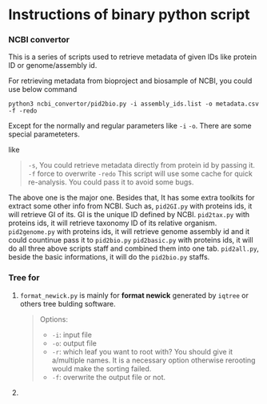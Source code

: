# Instructions of binary python script

### NCBI convertor
This is a series of scripts used to retrieve metadata of given IDs like protein ID or genome/assembly id.

For retrieving metadata from bioproject and biosample of NCBI, you could use below command

`python3 ncbi_convertor/pid2bio.py -i assembly_ids.list -o metadata.csv -f -redo`

Except for the normally and regular parameters like `-i` `-o`. There are some special parameteters.

like
> `-s`, You could retrieve metadata directly from protein id by passing it.
> `-f` force to overwrite
> `-redo` This script will use some cache for quick re-analysis. You could pass it to avoid some bugs.

The above one is the major one.
Besides that, It has some extra toolkits for extract some other info from NCBI.
Such as,
`pid2GI.py` with proteins ids, it will retrieve GI of its. GI is the unique ID defined by NCBI.
`pid2tax.py` with proteins ids, it will retrieve taxonomy ID of its relative organism.
`pid2genome.py` with proteins ids, it will retrieve genome assembly id and it could countinue pass it to `pid2bio.py`
`pid2basic.py` with proteins ids, it will do all three above scripts staff and combined them into one tab.
`pid2all.py`, beside the basic informations, it will do the `pid2bio.py` staffs.



### Tree for
1. `format_newick.py` is mainly for **format newick** generated by `iqtree` or others tree bulding software. 
    > Options:
    > * `-i`: input file
    > * `-o`: output file
    > * `-r`: which leaf you want to root with? You should give it a/multiple names. It is a necessary option otherwise rerooting would make the sorting failed.
    > * `-f`: overwrite the output file or not.
    
2. 
